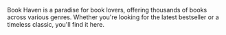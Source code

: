 Book Haven is a paradise for book lovers, offering thousands of books across various genres. Whether you're looking for the latest bestseller or a timeless classic, you'll find it here.
